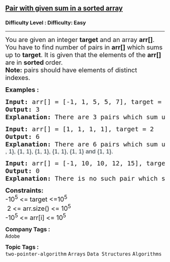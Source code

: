 <h2><a href="https://www.geeksforgeeks.org/problems/pair-with-given-sum-in-a-sorted-array4940/1?page=8&category=Arrays&sortBy=submissions">Pair with given sum in a sorted array</a></h2><h3>Difficulty Level : Difficulty: Easy</h3><hr><div class="problems_problem_content__Xm_eO"><p><span style="font-size: 20px;">You are given an integer <strong>target</strong> and an array <strong>arr[]</strong>. You have to find number of pairs in <strong>arr[]</strong> which sums up to <strong>target</strong>. It is given that the elements of the <strong>arr[]</strong> are in <strong>sorted </strong>order.<br><strong>Note:</strong> pairs should have elements of distinct indexes.&nbsp;</span></p>
<p><span style="font-size: 20px;"><strong>Examples :</strong></span></p>
<pre><span style="font-size: 20px;"><strong>Input: </strong>arr[] = [-1, 1, 5, 5, 7], target = 6
<strong>Output: </strong>3
<strong>Explanation: </strong>There are 3 pairs which sum up to 6 : {1, 5}, {1, 5} and {-1, 7}.
</span></pre>
<pre><span style="font-size: 20px;"><strong>Input: </strong>arr[] = [1, 1, 1, 1], target = 2<br></span><strong style="font-size: 20px;">Output: </strong><span style="font-size: 20px;">6<br></span><strong style="font-size: 20px;">Explanation: </strong><span style="font-size: 20px;">There are 6 pairs which sum up to 2 : {<span style="color: #273239; font-family: Nunito, sans-serif; font-size: 14pt; letter-spacing: 0.162px; text-wrap-mode: wrap; background-color: #f9f9f9;">1, 1}, {1, 1}, {1, 1}, {1, 1}, {1, 1} and {1, 1}.</span></span></pre>
<pre><span style="font-size: 20px;"><strong>Input: </strong>arr[] = [-1, 10, 10, 12, 15], target = 125
<strong>Output: </strong>0
<strong>Explanation: </strong>There is no such pair which sums up to 125.</span></pre>
<p><span style="font-size: 20px;"><strong>Constraints:</strong><br>-10<sup>5</sup> &lt;= target &lt;=10<sup>5</sup><br>&nbsp;2 &lt;= arr.size() &lt;= 10<sup>5</sup><br>-10<sup>5</sup> &lt;= arr[i] &lt;= 10<sup>5</sup></span></p></div><p><span style=font-size:18px><strong>Company Tags : </strong><br><code>Adobe</code>&nbsp;<br><p><span style=font-size:18px><strong>Topic Tags : </strong><br><code>two-pointer-algorithm</code>&nbsp;<code>Arrays</code>&nbsp;<code>Data Structures</code>&nbsp;<code>Algorithms</code>&nbsp;